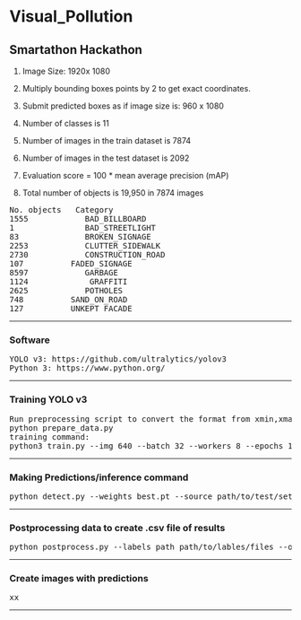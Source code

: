 # Visual_Pollution
## Smartathon Hackathon

1. Image Size: 1920x 1080

2. Multiply bounding boxes points by 2 to get exact coordinates.

3. Submit predicted boxes as if image size is:  960 x 1080

4. Number of classes is 11
   
5. Number of images in the train dataset is 7874 

6. Number of images in the test dataset is 2092

7. Evaluation score = 100 * mean average precision (mAP)

8. Total number of objects is 19,950 in 7874 images

<pre>
No. objects	  Category 
1555	        BAD_BILLBOARD 
1		        BAD_STREETLIGHT 
83		        BROKEN_SIGNAGE 
2253	        CLUTTER_SIDEWALK
2730	        CONSTRUCTION_ROAD
107		     FADED_SIGNAGE
8597	        GARBAGE 
1124		     GRAFFITI 
2625	        POTHOLES 
748		     SAND_ON_ROAD 
127		     UNKEPT_FACADE
</pre>

---
### Software
<pre>
YOLO v3: https://github.com/ultralytics/yolov3 
Python 3: https://www.python.org/
</pre>
---
### Training YOLO v3
<pre>
Run preprocessing script to convert the format from xmin,xmax,ymin,ymax to yolo format by running:
python prepare_data.py
training command:
python3 train.py --img 640 --batch 32 --workers 8 --epochs 150 --data hackaton.yaml --weights yolov3.pt --device gpu_no
</pre>
---
### Making Predictions/inference command
<pre>
python detect.py --weights best.pt --source path/to/test/set/ --device gpu_no --save-txt --conf-thres 0.05 --iou-thres 0.30
</pre>
---
### Postprocessing data to create .csv file of results
<pre>
python postprocess.py --labels_path path/to/lables/files --output_file result_file.csv --test_path path/to/test.csv
</pre>
---
### Create images with predictions
<pre>
xx
</pre>
---


